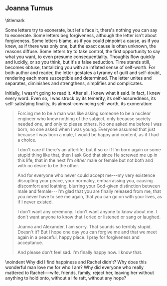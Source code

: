 ## Joanna Turnus
\titlemark

Some letters try to exonerate, but let's face it, there's nothing you
can say to exonerate. Some letters beg forgiveness, although the letter
isn't about forgiveness. Some letters blame, as if you could pinpoint a
cause, as if you knew, as if there was only one, but the exact cause is
often unknown, the reasons diffuse. Some letters try to take control,
the first opportunity to say what you want, to even presume
consequentiality. Thoughts flow quickly and lucidly, or so you think,
but it's a false seduction. Time stands still, becomes obtuse,
tantalizing you with an inflated sense of self-worth. For both author
and reader, the letter gestates a tyranny of guilt and self-doubt,
rendering each more susceptible and determined. The letter unites and
separates, diminishes and strengthens, simplifies and complicates.

Initially, I wasn't going to read it. After all, I knew what it said. In
fact, I knew every word. Even so, I was struck by its temerity, its
self-assuredness, its self-satisfying finality, its almost-convincing
self-worth, its exoneration:

> Forcing me to be a man was like asking someone to be a nuclear
> engineer who knew nothing of the subject, only because society needed
> one, and only to please others. No one asked me before I was born, no
> one asked when I was young. Everyone assumed that just because I was
> born a male, I would be happy and content, as if I had a choice.
> 
> I don't care if there's an afterlife, but if so or if I'm born again
> or some stupid thing like that, then I ask God that since He screwed
> me up in this life, that in the next I'm *either* male or female
> but not both and with no desire to be the other.
> 
> And for everyone who never could accept me---my very existence
> disrupting your peace, your normalcy, embarrassing you, causing
> discomfort and loathing, blurring your God-given distinction between
> male and female---I'm glad that you are finally released from me, that
> you never have to see me again, that you can go on with your lives, as
> if I never existed.
> 
> I don't want any ceremony. I don't want anyone to know about me. I
> don't want anyone to know that I cried or listened or sang or laughed.
> 
> Joanna and Alexander, I am sorry. That sounds so terribly stupid.
> Doesn't it? But I hope one day you can forgive me and that we meet
> again in a peaceful, happy place. I pray for forgiveness and
> acceptance.
> 
> And please don't feel sad. I'm finally happy now. I know that.

\noindent
Why did I find happiness and Rachel didn't? Why does this wonderful man
love me for who I am? Why did everyone who really mattered to
Rachel---wife, friends, family, reject her, leaving her without  anything to hold onto, without a life raft, without any hope?
